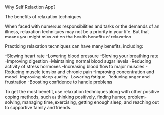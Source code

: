 Why Self Relaxtion App?

The benefits of relaxation techniques

When faced with numerous responsibilities and tasks or the demands of an illness, relaxation techniques may not be a priority in your life. But that means you might miss out on the health benefits of relaxation.

Practicing relaxation techniques can have many benefits, including:

-Slowing heart rate
-Lowering blood pressure
-Slowing your breathing rate
-Improving digestion
-Maintaining normal blood sugar levels
-Reducing activity of stress hormones
-Increasing blood flow to major muscles
-Reducing muscle tension and chronic pain
-Improving concentration and mood
-Improving sleep quality
-Lowering fatigue
-Reducing anger and frustration
-Boosting confidence to handle problems

To get the most benefit, use relaxation techniques along with other positive coping methods, such as thinking positively, finding humor, problem-solving, managing time, exercising, getting enough sleep, and reaching out to supportive family and friends.